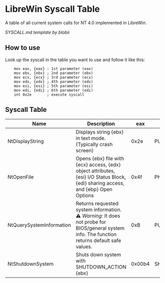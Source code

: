 # LibreWin Syscall Table

A table of all current system calls for NT 4.0 implemented in LibreWin.

*SYSCALL.md template by blobii*

## How to use

Look up the syscall in the table you want to use and follow it like this:

```
    mov eax, {eax} : 1st parameter (eax)
    mov ebx, {ebx} ; 2nd parameter (ebx)
    mov ecx, {ecx} ; 3rd parameter (ecx)
    mov edx, {edx} ; 4th parameter (edx)
    mov esi, {esi} ; 5th parameter (esi)
    mov edi, {edi} ; 6th parameter (edi)
    int 0x2e       ; execute syscall
```
## Syscall Table
|Name           |Description                               |eax       |ebx                    |ecx       |edx       |esi       |edi       |ebp|
|---------------|------------------------------------------|----------|-----------------------|----------|----------|----------|----------|-|
|NtDisplayString|Displays string {ebx} in text mode. (Typically crash screen)       |0x2e      |PUNICODE_STRING        |null      |null      |null      |null      |null|
|NtOpenFile     |Opens {ebx} file with {ecx} access, {edx} object attributes, {esi} I/O Status Block, {edi} sharing access, and {ebp} Open Options|0x4f|PHANDLE|INT|POBJECT_ATTRIBUTES|PVOID|ULONG|ULONG|
|NtQuerySystemInformation|Returns requested system information. ⚠️ *Warning:* It does not probe for BIOS/general system info. The function returns default safe values.    |0xB    |PUNICODE_STRING    |0x0    |0x10000000    |null    |null    |null|
|NtShutdownSystem|Shuts down system with SHUTDOWN_ACTION {ebx}       |0x00b4      |SHUTDOWN_ACTION        |null      |null      |null      |null      |null|
